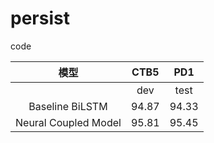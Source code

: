 # persist
code


|         模型         |       CTB5     |      PD1     |
|:--------------------:|:--------------:|:------------:|
|                      |   dev   | test |  dev  | test |
|   Baseline BiLSTM    | 94.87 | 94.33 | 96.20 | 96.16 |
| Neural Coupled Model | 95.81 | 95.45 | 96.07 | 96.19 |
